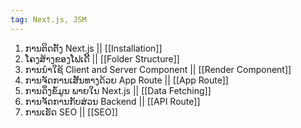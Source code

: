 ```yaml
---
tag: Next.js, JSM
---
```

1. ການຕິດຕັ້ງ Next.js || [[Installation]]
2. ໂຄງສ້າງຂອງໂຟເດີ້ || [[Folder Structure]]
3. ການນຳໃຊ້ Client and Server Component || [[Render Component]]
4. ການຈັດການເສັ້ນທາງດ້ວຍ App Route || [[App Route]]
5. ການດຶງຂໍ້ມູນ ພາຍໃນ Next.js || [[Data Fetching]]
6. ການຈັດການກັບສ່ວນ Backend || [[API Route]]
7. ການເຮັດ SEO || [[SEO]]